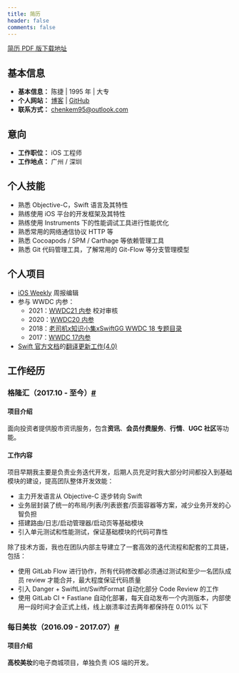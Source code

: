```yaml
---
title: 简历
header: false
comments: false
---
```


[简历 PDF 版下载地址](https://kemchenj.github.io/resume-for-hr.pdf)

## 基本信息

- **基本信息：** 陈捷 | 1995 年 | 大专
- **个人网站：** [博客](https://kemchenj.github.io) | [GitHub](https://github.com/kemchenj)
- **联系方式：** [chenkem95@outlook.com](mailto:chenkem95@outlook.com)

## 意向

- **工作职位：** iOS 工程师
- **工作地点：** 广州 / 深圳

## 个人技能

- 熟悉 Objective-C，Swift 语言及其特性
- 熟练使用 iOS 平台的开发框架及其特性
- 熟练使用 Instruments 下的性能调试工具进行性能优化
- 熟悉常用的网络通信协议 HTTP 等
- 熟悉 Cocoapods / SPM / Carthage 等依赖管理工具
- 熟悉 Git 代码管理工具，了解常用的 Git-Flow 等分支管理模型

## 个人项目

- [iOS Weekly](https://github.com/SwiftOldDriver/iOS-Weekly) 周报编辑
- 参与 WWDC 内参：
  - 2021：[WWDC21 内参](https://xiaozhuanlan.com/wwdc21) 校对审核
  - 2020：[WWDC20 内参](https://xiaozhuanlan.com/wwdc20)
  - 2018：[老司机x知识小集xSwiftGG WWDC 18 专题目录](https://juejin.im/post/5b1d284df265da6e572b3d87)
  - 2017：[WWDC 17内参](https://xiaozhuanlan.com/wwdc17)
- [Swift 官方文档](https://swift.org/documentation/)的[翻译更新工作(4.0)](https://github.com/SwiftGGTeam/the-swift-programming-language-in-chinese)

## 工作经历

### 格隆汇（2017.10 - 至今）[#](https://itunes.apple.com/hk/app/格隆汇-港股财经资讯/id923859358)

#### 项目介绍

面向投资者提供股市资讯服务，包含**资讯**、**会员付费服务**、**行情**、**UGC 社区**等功能。

#### 工作内容

项目早期我主要是负责业务迭代开发，后期人员充足时我大部分时间都投入到基础模块的建设，提高团队整体开发效能：

- 主力开发语言从 Objective-C 逐步转向 Swift
- 业务层封装了统一的布局/列表/列表嵌套/页面容器等方案，减少业务开发的心智负担
- 搭建路由/日志/启动管理器/启动页等基础模块
- 引入单元测试和性能测试，保证基础模块的代码可靠性

除了技术方面，我也在团队内部主导建立了一套高效的迭代流程和配套的工具链，包括：

- 使用 GitLab Flow 进行协作，所有代码修改都必须通过测试和至少一名团队成员 review 才能合并，最大程度保证代码质量
- 引入 Danger + SwiftLint/SwiftFormat 自动化部分 Code Review 的工作
- 使用 GitLab CI + Fastlane 自动化部署，每天自动发布一个内测版本，内部使用一段时间才会正式上线，线上崩溃率过去两年都保持在 0.01% 以下

### 每日美妆（2016.09 - 2017.07）[#](https://itunes.apple.com/cn/app/%E6%AF%8F%E6%97%A5%E7%BE%8E%E5%A6%86/id1146429761) 

#### 项目介绍

**高校美妆**的电子商城项目，单独负责 iOS 端的开发。